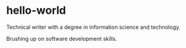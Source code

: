 # hello-world

Technical writer with a degree in information science and technology.

Brushing up on software development skills.
